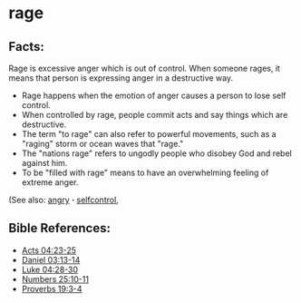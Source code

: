 # rage #

## Facts: ##

Rage is excessive anger which is out of control. When someone rages, it means that person is expressing anger in a destructive way.

* Rage happens when the emotion of anger causes a person to lose self control.
* When controlled by rage, people commit acts and say things which are destructive.
* The term "to rage" can also refer to powerful movements, such as a "raging" storm or ocean waves that "rage."
* The "nations rage" refers to ungodly people who disobey God and rebel against him.
* To be "filled with rage" means to have an overwhelming feeling of extreme anger.

(See also: [angry](../other/angry.md) **·** [selfcontrol](../other/selfcontrol.md), 

## Bible References: ##

* [Acts 04:23-25](https://door43.org/en/bible/notes/act/04/23)
* [Daniel 03:13-14](https://door43.org/en/bible/notes/dan/03/13)
* [Luke 04:28-30](https://door43.org/en/bible/notes/luk/04/28)
* [Numbers 25:10-11](https://door43.org/en/bible/notes/num/25/10)
* [Proverbs 19:3-4](https://door43.org/en/bible/notes/pro/19/03)

